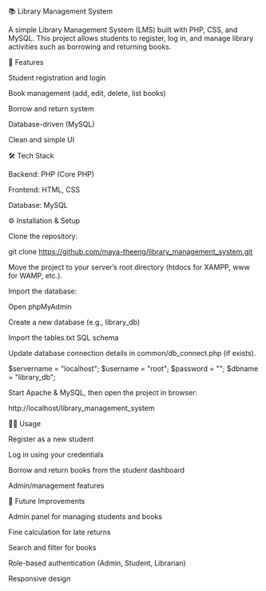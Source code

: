 📚 Library Management System
 
A simple Library Management System (LMS) built with PHP, CSS, and MySQL.
This project allows students to register, log in, and manage library activities such as borrowing and returning books.
 
🚀 Features
 
Student registration and login
 
Book management (add, edit, delete, list books)
 
Borrow and return system
 
Database-driven (MySQL)
 
Clean and simple UI
 
🛠️ Tech Stack
 
Backend: PHP (Core PHP)
 
Frontend: HTML, CSS
 
Database: MySQL
 

⚙️ Installation & Setup
 
Clone the repository:
 
git clone https://github.com/maya-theeng/library_management_system.git
 
 
Move the project to your server’s root directory (htdocs for XAMPP, www for WAMP, etc.).
 
Import the database:
 
Open phpMyAdmin
 
Create a new database (e.g., library_db)
 
Import the tables.txt SQL schema
 
Update database connection details in common/db_connect.php (if exists).
 
$servername = "localhost";
$username = "root";
$password = "";
$dbname = "library_db";
 
 
Start Apache & MySQL, then open the project in browser:
 
http://localhost/library_management_system
 
🧑‍🎓 Usage
 
Register as a new student
 
Log in using your credentials
 
Borrow and return books from the student dashboard
 
Admin/management features 
 
 
🚧 Future Improvements
 
Admin panel for managing students and books
 
Fine calculation for late returns
 
Search and filter for books
 
Role-based authentication (Admin, Student, Librarian)
 
Responsive design

    
